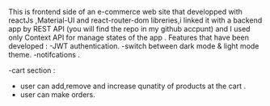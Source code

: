 This is frontend side  of an e-commerce web site that developped with reactJs ,Material-UI and react-router-dom libreries,i linked it with a backend app by REST API (you will find the repo in my github accpunt) and I used only Context API for manage states of the app .
Features that have been developed :
-JWT authentication.
-switch between dark mode & light mode theme.
-notifcations .

-cart section :
  - user can add,remove and increase qunatity of products at the cart .
  - user can make orders.
